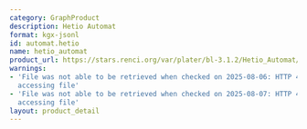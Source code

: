 ```yaml
---
category: GraphProduct
description: Hetio Automat
format: kgx-jsonl
id: automat.hetio
name: hetio_automat
product_url: https://stars.renci.org/var/plater/bl-3.1.2/Hetio_Automat/latest/kgx_files
warnings:
- 'File was not able to be retrieved when checked on 2025-08-06: HTTP 404 error when
  accessing file'
- 'File was not able to be retrieved when checked on 2025-08-07: HTTP 404 error when
  accessing file'
layout: product_detail
---
```

